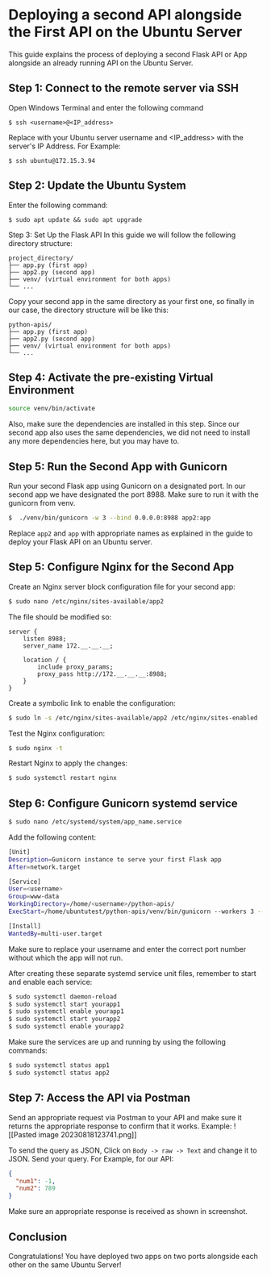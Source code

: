 # Deploying a second API alongside the First API on the Ubuntu Server

<!-- This documentation was converted to a PDF using Obsidian -->


This guide explains the process of deploying a second Flask API or App alongside an already running API on the Ubuntu Server.

## Step 1: Connect to the remote server via SSH

Open Windows Terminal and enter the following command
  ``` shell
  $ ssh <username>@<IP_address>
  ```

Replace <username> with your Ubuntu server username and <IP_address> with the server's IP Address.
For Example:
``` shell
$ ssh ubuntu@172.15.3.94
```

## Step 2: Update the Ubuntu System
Enter the following command:
``` shell
$ sudo apt update && sudo apt upgrade
```

Step 3: Set Up the Flask API
In this guide we will follow the following directory structure:
``` text
project_directory/
├── app.py (first app)
├── app2.py (second app)
├── venv/ (virtual environment for both apps)
└── ...
```

Copy your second app in the same directory as your first one, so finally in our case, the directory structure will be like this:
``` text
python-apis/
├── app.py (first app)
├── app2.py (second app)
├── venv/ (virtual environment for both apps)
└── ...
```

## Step 4: Activate the pre-existing Virtual Environment
``` bash
source venv/bin/activate
```
Also, make sure the dependencies are installed in this step. Since our second app also uses the same dependencies, we did not need to install any more dependencies here, but you may have to.

## Step 5: Run the Second App with Gunicorn
Run your second Flask app using Gunicorn on a designated port. In our second app we have designated the port 8988. Make sure to run it with the gunicorn from venv.

``` bash
$  ./venv/bin/gunicorn -w 3 --bind 0.0.0.0:8988 app2:app
```
Replace `app2`  and `app` with appropriate names as explained in the guide to deploy your Flask API on an Ubuntu server.

## Step 5: Configure Nginx for the Second App

Create an Nginx server block configuration file for your second app:
``` bash
$ sudo nano /etc/nginx/sites-available/app2
```
The file should be modified so:

``` Nginx
server {
    listen 8988;
    server_name 172.__.__.__;

    location / {
        include proxy_params;
        proxy_pass http://172.__.__.__:8988;
    }
}
```

Create a symbolic link to enable the configuration:
``` bash
$ sudo ln -s /etc/nginx/sites-available/app2 /etc/nginx/sites-enabled
```
Test the Nginx configuration:
``` bash
$ sudo nginx -t
```
Restart Nginx to apply the changes:
``` bash
$ sudo systemctl restart nginx
```

## Step 6: Configure Gunicorn systemd service
``` bash
$ sudo nano /etc/systemd/system/app_name.service
```

Add the following content:
``` bash
[Unit]
Description=Gunicorn instance to serve your first Flask app
After=network.target

[Service]
User=<username>
Group=www-data
WorkingDirectory=/home/<username>/python-apis/
ExecStart=/home/ubuntutest/python-apis/venv/bin/gunicorn --workers 3 --bind 0.0.0.0:8988 app2:app

[Install]
WantedBy=multi-user.target
```
Make sure to replace your username and enter the correct port number without which the app will not run.

After creating these separate systemd service unit files, remember to start and enable each service:

```bash
$ sudo systemctl daemon-reload
$ sudo systemctl start yourapp1
$ sudo systemctl enable yourapp1
$ sudo systemctl start yourapp2
$ sudo systemctl enable yourapp2
```

Make sure the services are up and running by using the following commands:

``` bash
$ sudo systemctl status app1
$ sudo systemctl status app2
```

## Step 7: Access the API via Postman
Send an appropriate request via Postman to your API and make sure it returns the appropriate response to confirm that it works.
Example:
![[Pasted image 20230818123741.png]]

To send the query as JSON, Click on `Body -> raw -> Text` and change it to JSON. Send your query.
For Example, for our API:
``` JSON
{
  "num1": -1,
  "num2": 789
}
```
Make sure an appropriate response is received as shown in screenshot.

## Conclusion

Congratulations! You have deployed two apps on two ports alongside each other on the same Ubuntu Server!